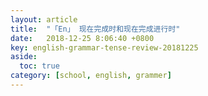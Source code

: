 ```yaml
---
layout: article
title:  "「En」 现在完成时和现在完成进行时"
date:   2018-12-25 8:06:40 +0800
key: english-grammar-tense-review-20181225
aside:
  toc: true
category: [school, english, grammer]
---
```

